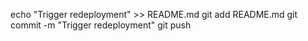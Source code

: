 echo "Trigger redeployment" >> README.md
git add README.md
git commit -m "Trigger redeployment"
git push
